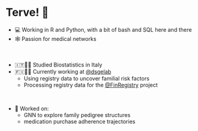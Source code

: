 # Terve! :wave:

- 💻 Working in R and Python, with a bit of bash and SQL here and there
- 🕸️ Passion for medical networks
<br>

- 🇮🇹👨‍🎓 Studied Biostatistics in Italy
- 🇫🇮👨‍🎓 Currently working at [@dsgelab](https://www.dsgelab.org/) 
  - Using registry data to uncover familial risk factors
  - Processing registry data for the [@FinRegistry](https://www.finregistry.fi/) project
<br> 

- 📂 Worked on:
  - GNN to explore family pedigree structures
  - medication purchase adherence trajectories

